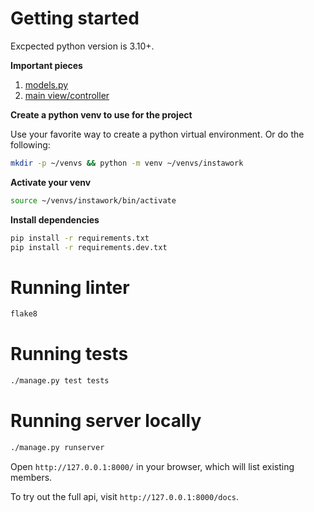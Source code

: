 # Getting started

Excpected python version is 3.10+.

**Important pieces**

1. [models.py](https://github.com/rorokimdim/instawork/blob/main/server/team/models.py)
2. [main view/controller](https://github.com/rorokimdim/instawork/blob/main/server/team/views/member.py)

**Create a python venv to use for the project**

Use your favorite way to create a python virtual environment. Or do
the following:

```bash
mkdir -p ~/venvs && python -m venv ~/venvs/instawork
```

**Activate your venv**

```bash
source ~/venvs/instawork/bin/activate
```

**Install dependencies**

```bash
pip install -r requirements.txt
pip install -r requirements.dev.txt
```

# Running linter

```bash
flake8
```

# Running tests

```bash
./manage.py test tests
```

# Running server locally

```bash
./manage.py runserver
```

Open `http://127.0.0.1:8000/` in your browser, which will list existing members.

To try out the full api, visit `http://127.0.0.1:8000/docs`.
